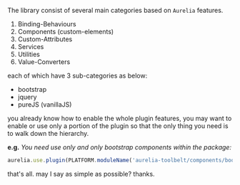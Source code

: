 
The library consist of several main categories based on ```Aurelia``` features.

1. Binding-Behaviours
2. Components (custom-elements)
3. Custom-Attributes
4. Services
5. Utilities
6. Value-Converters

each of which have 3 sub-categories as below:


* bootstrap
* jquery
* pureJS (vanillaJS) 

you already know how to enable the whole plugin features, you may want to enable or use only a portion of the plugin so that the only thing you need is to walk down the hierarchy.

**e.g.** _You need use only and only bootstrap components within the package:_
```js
aurelia.use.plugin(PLATFORM.moduleName('aurelia-toolbelt/components/bootstrap'));
```

that's all. may I say as simple as possible? thanks.
